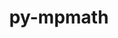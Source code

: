 ---
title: "py-mpmath"
layout: cache
categories: [package, develop-2023-06-11]
meta: {"versions": ["1.2.1"], "compilers": ["gcc@=11.1.0", "gcc@=11.3.0"], "oss": ["ubuntu20.04", "ubuntu22.04"], "platforms": ["linux"], "targets": ["x86_64_v3"], "stacks": ["e4s", "ml-linux-x86_64-cpu", "ml-linux-x86_64-cuda", "ml-linux-x86_64-rocm", "root"], "num_specs": 2, "num_specs_by_stack": {"ml-linux-x86_64-rocm": 1, "ml-linux-x86_64-cuda": 1, "ml-linux-x86_64-cpu": 1, "root": 2, "e4s": 1}}
spec_details: [{"hash": "toihitagh5ux4bzopa37k3pplzen4mme", "compiler": "gcc@=11.3.0", "versions": ["1.2.1"], "os": "ubuntu22.04", "platform": "linux", "target": "x86_64_v3", "variants": ["build_system=python_pip"], "stacks": ["ml-linux-x86_64-rocm", "ml-linux-x86_64-cuda", "ml-linux-x86_64-cpu", "root"], "size": "-", "tarball": "https://binaries.spack.io/releases/develop-2023-06-11/build_cache/linux-ubuntu22.04-x86_64_v3/gcc-11.3.0/py-mpmath-1.2.1/linux-ubuntu22.04-x86_64_v3-gcc-11.3.0-py-mpmath-1.2.1-toihitagh5ux4bzopa37k3pplzen4mme.spack"}, {"hash": "hreufgj6ooiveplonwwug2ww3xgmaq64", "compiler": "gcc@=11.1.0", "versions": ["1.2.1"], "os": "ubuntu20.04", "platform": "linux", "target": "x86_64_v3", "variants": ["build_system=python_pip"], "stacks": ["root", "e4s"], "size": "-", "tarball": "https://binaries.spack.io/releases/develop-2023-06-11/build_cache/linux-ubuntu20.04-x86_64_v3/gcc-11.1.0/py-mpmath-1.2.1/linux-ubuntu20.04-x86_64_v3-gcc-11.1.0-py-mpmath-1.2.1-hreufgj6ooiveplonwwug2ww3xgmaq64.spack"}]
---